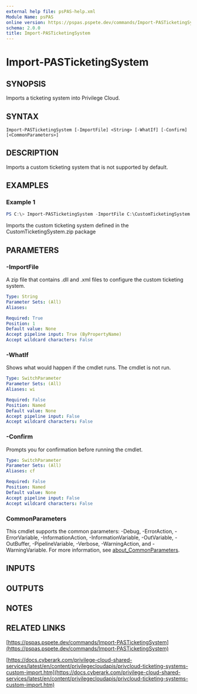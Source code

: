 ```yaml
---
external help file: psPAS-help.xml
Module Name: psPAS
online version: https://pspas.pspete.dev/commands/Import-PASTicketingSystem
schema: 2.0.0
title: Import-PASTicketingSystem
---
```


# Import-PASTicketingSystem

## SYNOPSIS

Imports a ticketing system into Privilege Cloud.

## SYNTAX

```
Import-PASTicketingSystem [-ImportFile] <String> [-WhatIf] [-Confirm] [<CommonParameters>]
```

## DESCRIPTION

Imports a custom ticketing system that is not supported by default.

## EXAMPLES

### Example 1

```powershell
PS C:\> Import-PASTicketingSystem -ImportFile C:\CustomTicketingSystem.zip
```

Imports the custom ticketing system defined in the CustomTicketingSystem.zip package

## PARAMETERS

### -ImportFile

A zip file that contains .dll and .xml files to configure the custom ticketing system.

```yaml
Type: String
Parameter Sets: (All)
Aliases:

Required: True
Position: 1
Default value: None
Accept pipeline input: True (ByPropertyName)
Accept wildcard characters: False
```

### -WhatIf

Shows what would happen if the cmdlet runs.
The cmdlet is not run.

```yaml
Type: SwitchParameter
Parameter Sets: (All)
Aliases: wi

Required: False
Position: Named
Default value: None
Accept pipeline input: False
Accept wildcard characters: False
```

### -Confirm

Prompts you for confirmation before running the cmdlet.

```yaml
Type: SwitchParameter
Parameter Sets: (All)
Aliases: cf

Required: False
Position: Named
Default value: None
Accept pipeline input: False
Accept wildcard characters: False
```

### CommonParameters
This cmdlet supports the common parameters: -Debug, -ErrorAction, -ErrorVariable, -InformationAction, -InformationVariable, -OutVariable, -OutBuffer, -PipelineVariable, -Verbose, -WarningAction, and -WarningVariable. For more information, see [about_CommonParameters](http://go.microsoft.com/fwlink/?LinkID=113216).

## INPUTS

## OUTPUTS

## NOTES

## RELATED LINKS

[https://pspas.pspete.dev/commands/Import-PASTicketingSystem](https://pspas.pspete.dev/commands/Import-PASTicketingSystem)

[https://docs.cyberark.com/privilege-cloud-shared-services/latest/en/content/privilegecloudapis/privcloud-ticketing-systems-custom-import.htm](https://docs.cyberark.com/privilege-cloud-shared-services/latest/en/content/privilegecloudapis/privcloud-ticketing-systems-custom-import.htm)
